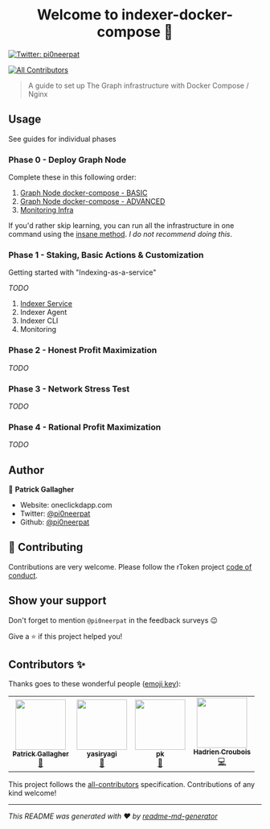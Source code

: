 <h1 align="center">Welcome to indexer-docker-compose 👋</h1>
<p>
  <a href="https://twitter.com/pi0neerpat" target="_blank">
    <img alt="Twitter: pi0neerpat" src="https://img.shields.io/twitter/follow/pi0neerpat.svg?style=social" />
  </a>
</p>

<!-- ALL-CONTRIBUTORS-BADGE:START - Do not remove or modify this section -->
[![All Contributors](https://img.shields.io/badge/all_contributors-4-orange.svg?style=flat-square)](#contributors-)
<!-- ALL-CONTRIBUTORS-BADGE:END -->

> A guide to set up The Graph infrastructure with Docker Compose / Nginx

## Usage

See guides for individual phases

### Phase 0 - Deploy Graph Node

Complete these in this following order:

1. [Graph Node docker-compose - BASIC](./graph-node/basic)
2. [Graph Node docker-compose - ADVANCED](./graph-node/advanced)
3. [Monitoring Infra](./monitoring)

If you'd rather skip learning, you can run all the infrastructure in one command using the [insane method](./graph-node/insane). _I do not recommend doing this_.

### Phase 1 - Staking, Basic Actions & Customization

Getting started with "Indexing-as-a-service"

_TODO_

1. [Indexer Service](./indexer-agent)
2. Indexer Agent
3. Indexer CLI
4. Monitoring

### Phase 2 - Honest Profit Maximization

_TODO_

### Phase 3 - Network Stress Test

_TODO_

### Phase 4 - Rational Profit Maximization

_TODO_

## Author

👤 **Patrick Gallagher**

- Website: oneclickdapp.com
- Twitter: [@pi0neerpat](https://twitter.com/pi0neerpat)
- Github: [@pi0neerpat](https://github.com/pi0neerpat)

## 🤝 Contributing

Contributions are very welcome. Please follow the rToken project [code of conduct](https://github.com/rtoken-project/rtoken-monorepo/blob/master/code-of-conduct.md).

## Show your support

Don't forget to mention `@pi0neerpat` in the feedback surveys :wink:

Give a ⭐️ if this project helped you!

## Contributors ✨

Thanks goes to these wonderful people ([emoji key](https://allcontributors.org/docs/en/emoji-key)):

<!-- ALL-CONTRIBUTORS-LIST:START - Do not remove or modify this section -->
<!-- prettier-ignore-start -->
<!-- markdownlint-disable -->
<table>
  <tr>
    <td align="center"><a href="http://oneclickdapp.com"><img src="https://avatars1.githubusercontent.com/u/35622595?v=4" width="100px;" alt=""/><br /><sub><b>Patrick Gallagher</b></sub></a><br /><a href="https://github.com/pi0neerpat/indexer-docker-compose/commits?author=pi0neerpat" title="Documentation">📖</a></td>
    <td align="center"><a href="https://github.com/yasiryagi"><img src="https://avatars2.githubusercontent.com/u/4862448?v=4" width="100px;" alt=""/><br /><sub><b>yasiryagi</b></sub></a><br /><a href="https://github.com/pi0neerpat/indexer-docker-compose/commits?author=yasiryagi" title="Documentation">📖</a></td>
    <td align="center"><a href="https://github.com/pkrasam"><img src="https://avatars1.githubusercontent.com/u/4514654?v=4" width="100px;" alt=""/><br /><sub><b>pk</b></sub></a><br /><a href="https://github.com/pi0neerpat/indexer-docker-compose/commits?author=pkrasam" title="Documentation">📖</a></td>
    <td align="center"><a href="http://hadriencroubois.com"><img src="https://avatars0.githubusercontent.com/u/2432299?v=4" width="100px;" alt=""/><br /><sub><b>Hadrien Croubois</b></sub></a><br /><a href="https://github.com/pi0neerpat/indexer-docker-compose/commits?author=amxx" title="Code">💻</a></td>
  </tr>
</table>

<!-- markdownlint-enable -->
<!-- prettier-ignore-end -->
<!-- ALL-CONTRIBUTORS-LIST:END -->

This project follows the [all-contributors](https://github.com/all-contributors/all-contributors) specification. Contributions of any kind welcome!

---

_This README was generated with ❤️ by [readme-md-generator](https://github.com/kefranabg/readme-md-generator)_
